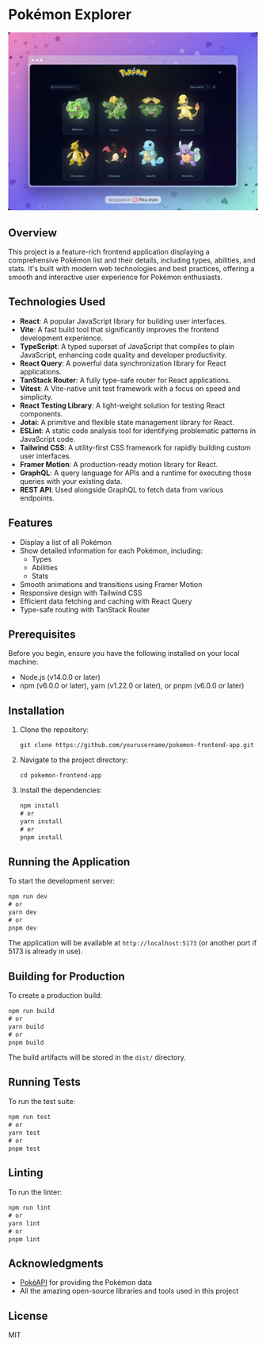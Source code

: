 # Pokémon Explorer

<img src="https://github.com/Arif-un/pokemon-explorer/blob/main/screenshot.jpg?raw=true" alt="Pokemon website screenshot" />


## Overview

This project is a feature-rich frontend application displaying a comprehensive Pokémon list and their details, including types, abilities, and stats. It's built with modern web technologies and best practices, offering a smooth and interactive user experience for Pokémon enthusiasts.

## Technologies Used

- **React**: A popular JavaScript library for building user interfaces.
- **Vite**: A fast build tool that significantly improves the frontend development experience.
- **TypeScript**: A typed superset of JavaScript that compiles to plain JavaScript, enhancing code quality and developer productivity.
- **React Query**: A powerful data synchronization library for React applications.
- **TanStack Router**: A fully type-safe router for React applications.
- **Vitest**: A Vite-native unit test framework with a focus on speed and simplicity.
- **React Testing Library**: A light-weight solution for testing React components.
- **Jotai**: A primitive and flexible state management library for React.
- **ESLint**: A static code analysis tool for identifying problematic patterns in JavaScript code.
- **Tailwind CSS**: A utility-first CSS framework for rapidly building custom user interfaces.
- **Framer Motion**: A production-ready motion library for React.
- **GraphQL**: A query language for APIs and a runtime for executing those queries with your existing data.
- **REST API**: Used alongside GraphQL to fetch data from various endpoints.

## Features

- Display a list of all Pokémon
- Show detailed information for each Pokémon, including:
  - Types
  - Abilities
  - Stats
- Smooth animations and transitions using Framer Motion
- Responsive design with Tailwind CSS
- Efficient data fetching and caching with React Query
- Type-safe routing with TanStack Router

## Prerequisites

Before you begin, ensure you have the following installed on your local machine:

- Node.js (v14.0.0 or later)
- npm (v6.0.0 or later), yarn (v1.22.0 or later), or pnpm (v6.0.0 or later)

## Installation

1. Clone the repository:

   ```
   git clone https://github.com/yourusername/pokemon-frontend-app.git
   ```

2. Navigate to the project directory:

   ```
   cd pokemon-frontend-app
   ```

3. Install the dependencies:
   ```
   npm install
   # or
   yarn install
   # or
   pnpm install
   ```

## Running the Application

To start the development server:

```
npm run dev
# or
yarn dev
# or
pnpm dev
```

The application will be available at `http://localhost:5173` (or another port if 5173 is already in use).

## Building for Production

To create a production build:

```
npm run build
# or
yarn build
# or
pnpm build
```

The build artifacts will be stored in the `dist/` directory.

## Running Tests

To run the test suite:

```
npm run test
# or
yarn test
# or
pnpm test
```

## Linting

To run the linter:

```
npm run lint
# or
yarn lint
# or
pnpm lint
```

## Acknowledgments

- [PokéAPI](https://pokeapi.co/) for providing the Pokémon data
- All the amazing open-source libraries and tools used in this project


## License
MIT